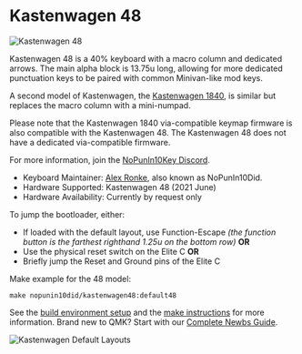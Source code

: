 # Kastenwagen 48

![Kastenwagen 48](https://diplomacyvariants.files.wordpress.com/2022/01/kastenwagen-48-concept-art.png)

Kastenwagen 48 is a 40% keyboard with a macro column and dedicated arrows.  The main alpha block is 13.75u long, allowing for more dedicated punctuation keys to be paired with common Minivan-like mod keys.

A second model of Kastenwagen, the [Kastenwagen 1840](https://github.com/qmk/qmk_firmware/tree/master/keyboards/nopunin10did/kastenwagen1840), is similar but replaces the macro column with a mini-numpad.

Please note that the Kastenwagen 1840 via-compatible keymap firmware is also compatible with the Kastenwagen 48.  The Kastenwagen 48 does not have a dedicated via-compatible firmware.

For more information, join the [NoPunIn10Key Discord](https://discord.gg/sku2Y6w).

* Keyboard Maintainer: [Alex Ronke](diplomacyvariants.wordpress.com), also known as NoPunIn10Did. 
* Hardware Supported: Kastenwagen 48 (2021 June)
* Hardware Availability: Currently by request only

To jump the bootloader, either:
* If loaded with the default layout, use Function-Escape *(the function button is the farthest righthand 1.25u on the bottom row)* **OR**
* Use the physical reset switch on the Elite C **OR**
* Briefly jump the Reset and Ground pins of the Elite C
    
Make example for the 48 model:

    make nopunin10did/kastenwagen48:default48

See the [build environment setup](https://docs.qmk.fm/#/getting_started_build_tools) and the [make instructions](https://docs.qmk.fm/#/getting_started_make_guide) for more information. Brand new to QMK? Start with our [Complete Newbs Guide](https://docs.qmk.fm/#/newbs).

![Kastenwagen Default Layouts](https://diplomacyvariants.files.wordpress.com/2022/01/kastenwagen-default-layouts.png)